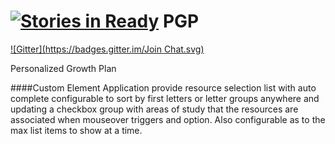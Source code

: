 [![Stories in Ready](https://badge.waffle.io/dcorns/PGP-WEB-APP.png?label=ready&title=Ready)](https://waffle.io/dcorns/PGP-WEB-APP)
PGP
===
[![Gitter](https://badges.gitter.im/Join Chat.svg)](https://gitter.im/codefellows/PGP-Web-App?utm_source=badge&utm_medium=badge&utm_campaign=pr-badge&utm_content=badge)

Personalized Growth Plan

####Custom Element
Application provide resource selection list with auto complete configurable to sort by first letters or letter groups anywhere and updating a checkbox group with areas of study that the resources are associated when mouseover triggers and option. Also configurable as to the max list items to show at a time.
